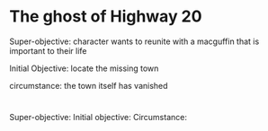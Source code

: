 # The ghost of Highway 20

Super-objective: character wants to reunite with a macguffin that is important to their life

Initial Objective: locate the missing town 

circumstance: the town itself has vanished
# 
Super-objective:
Initial objective:
Circumstance:
